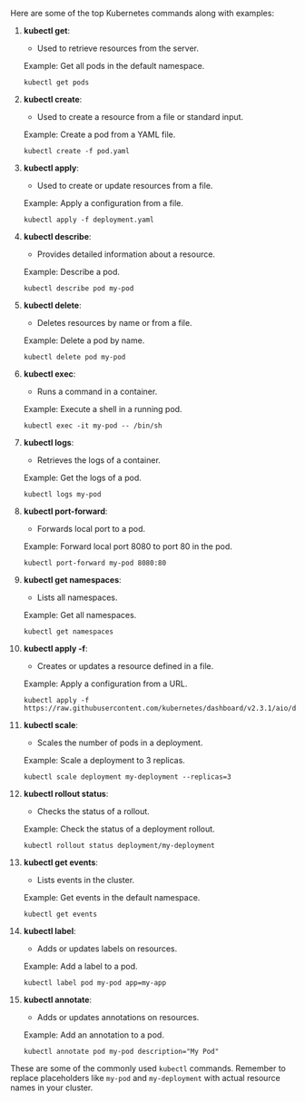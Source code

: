Here are some of the top Kubernetes commands along with examples:

1. **kubectl get**:
   - Used to retrieve resources from the server.

   Example: Get all pods in the default namespace.
   ```
   kubectl get pods
   ```

2. **kubectl create**:
   - Used to create a resource from a file or standard input.

   Example: Create a pod from a YAML file.
   ```
   kubectl create -f pod.yaml
   ```

3. **kubectl apply**:
   - Used to create or update resources from a file.

   Example: Apply a configuration from a file.
   ```
   kubectl apply -f deployment.yaml
   ```

4. **kubectl describe**:
   - Provides detailed information about a resource.

   Example: Describe a pod.
   ```
   kubectl describe pod my-pod
   ```

5. **kubectl delete**:
   - Deletes resources by name or from a file.

   Example: Delete a pod by name.
   ```
   kubectl delete pod my-pod
   ```

6. **kubectl exec**:
   - Runs a command in a container.

   Example: Execute a shell in a running pod.
   ```
   kubectl exec -it my-pod -- /bin/sh
   ```

7. **kubectl logs**:
   - Retrieves the logs of a container.

   Example: Get the logs of a pod.
   ```
   kubectl logs my-pod
   ```

8. **kubectl port-forward**:
   - Forwards local port to a pod.

   Example: Forward local port 8080 to port 80 in the pod.
   ```
   kubectl port-forward my-pod 8080:80
   ```

9. **kubectl get namespaces**:
   - Lists all namespaces.

   Example: Get all namespaces.
   ```
   kubectl get namespaces
   ```

10. **kubectl apply -f**:
    - Creates or updates a resource defined in a file.

    Example: Apply a configuration from a URL.
    ```
    kubectl apply -f https://raw.githubusercontent.com/kubernetes/dashboard/v2.3.1/aio/deploy/recommended.yaml
    ```

11. **kubectl scale**:
    - Scales the number of pods in a deployment.

    Example: Scale a deployment to 3 replicas.
    ```
    kubectl scale deployment my-deployment --replicas=3
    ```

12. **kubectl rollout status**:
    - Checks the status of a rollout.

    Example: Check the status of a deployment rollout.
    ```
    kubectl rollout status deployment/my-deployment
    ```

13. **kubectl get events**:
    - Lists events in the cluster.

    Example: Get events in the default namespace.
    ```
    kubectl get events
    ```

14. **kubectl label**:
    - Adds or updates labels on resources.

    Example: Add a label to a pod.
    ```
    kubectl label pod my-pod app=my-app
    ```

15. **kubectl annotate**:
    - Adds or updates annotations on resources.

    Example: Add an annotation to a pod.
    ```
    kubectl annotate pod my-pod description="My Pod"
    ```

These are some of the commonly used `kubectl` commands. Remember to replace placeholders like `my-pod` and `my-deployment` with actual resource names in your cluster.
